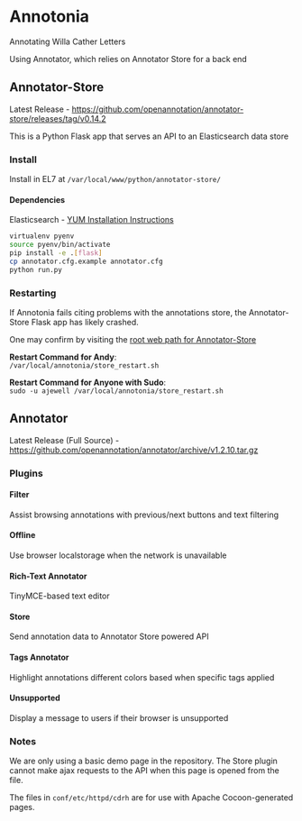 # Annotonia
Annotating Willa Cather Letters

Using Annotator, which relies on Annotator Store for a back end



## Annotator-Store
Latest Release - https://github.com/openannotation/annotator-store/releases/tag/v0.14.2

This is a Python Flask app that serves an API to an Elasticsearch data store

### Install
Install in EL7 at `/var/local/www/python/annotator-store/`

#### Dependencies
Elasticsearch - [YUM Installation Instructions](https://www.elastic.co/guide/en/elasticsearch/reference/master/rpm.html)

```bash
virtualenv pyenv
source pyenv/bin/activate
pip install -e .[flask]
cp annotator.cfg.example annotator.cfg
python run.py
```

### Restarting
If Annotonia fails citing problems with the annotations store, the Annotator-Store Flask app has likely crashed.

One may confirm by visiting the [root web path for Annotator-Store](https://cather.unl.edu/annostore/)

**Restart Command for Andy**:<br>
`/var/local/annotonia/store_restart.sh`

**Restart Command for Anyone with Sudo**:<br>
`sudo -u ajewell /var/local/annotonia/store_restart.sh`



## Annotator
Latest Release (Full Source) - https://github.com/openannotation/annotator/archive/v1.2.10.tar.gz

### Plugins
#### Filter
Assist browsing annotations with previous/next buttons and text filtering

#### Offline
Use browser localstorage when the network is unavailable

#### Rich-Text Annotator
TinyMCE-based text editor

#### Store
Send annotation data to Annotator Store powered API

#### Tags Annotator
Highlight annotations different colors based when specific tags applied

#### Unsupported
Display a message to users if their browser is unsupported

### Notes
We are only using a basic demo page in the repository. The Store plugin cannot make ajax requests to the API when this page is opened from the file.

The files in `conf/etc/httpd/cdrh` are for use with Apache Cocoon-generated pages.
